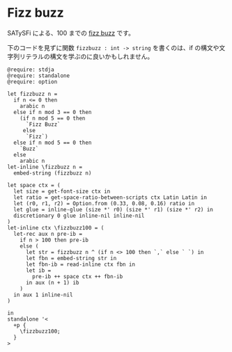 # Fizz buzz

SATySFi による、100 までの [fizz buzz](https://ja.wikipedia.org/wiki/Fizz_Buzz) です。

下のコードを見ずに関数 `fizzbuzz : int -> string` を書くのは、if の構文や文字列リテラルの構文を学ぶのに良いかもしれません。

<div class="result-size-full" markdown="1">

```satysfi
@require: stdja
@require: standalone
@require: option

let fizzbuzz n =
  if n <= 0 then
    arabic n
  else if n mod 3 == 0 then
    (if n mod 5 == 0 then
      `Fizz Buzz`
     else
      `Fizz`)
  else if n mod 5 == 0 then
    `Buzz`
  else
    arabic n
let-inline \fizzbuzz n =
  embed-string (fizzbuzz n)

let space ctx = (
  let size = get-font-size ctx in
  let ratio = get-space-ratio-between-scripts ctx Latin Latin in
  let (r0, r1, r2) = Option.from (0.33, 0.08, 0.16) ratio in
  let glue = inline-glue (size *' r0) (size *' r1) (size *' r2) in
  discretionary 0 glue inline-nil inline-nil
)
let-inline ctx \fizzbuzz100 = (
  let-rec aux n pre-ib =
    if n > 100 then pre-ib
    else (
      let str = fizzbuzz n ^ (if n <> 100 then `,` else ` `) in
      let fbn = embed-string str in
      let fbn-ib = read-inline ctx fbn in
      let ib =
        pre-ib ++ space ctx ++ fbn-ib
      in aux (n + 1) ib
    )
  in aux 1 inline-nil
)

in
standalone '<
  +p {
    \fizzbuzz100;
  }
>
```

</div>
